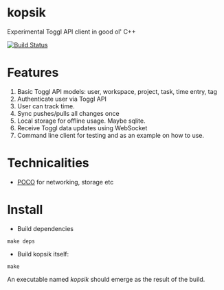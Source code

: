 kopsik
======

Experimental Toggl API client in good ol' C++

[![Build Status](https://travis-ci.org/tanel/kopsik.png)](https://travis-ci.org/tanel/kopsik)


Features
========
1. Basic Toggl API models: user, workspace, project, task, time entry, tag
2. Authenticate user via Toggl API
3. User can track time.
4. Sync pushes/pulls all changes once
5. Local storage for offline usage. Maybe sqlite.
6. Receive Toggl data updates using WebSocket
7. Command line client for testing and as an example on how to use.


Technicalities
==============
* [POCO](http://pocoproject.org/) for networking, storage etc


Install
=======
* Build dependencies

```
make deps
```

* Build kopsik itself:

```
make
```

An executable named *kopsik* should emerge as the result of the build.

